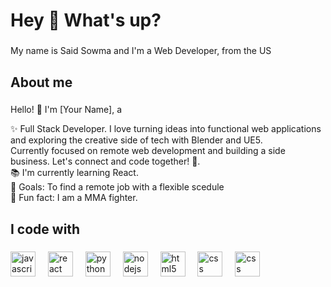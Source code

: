 <h1 align="left">Hey 👋 What's up?</h1>

###

<p align="left">My name is Said Sowma and I'm a Web Developer, from the US</p>

###

<h2 align="left">About me</h2>

###
Hello! 👋 I'm [Your Name], a 


<p align="left">✨ Full Stack Developer. I love turning ideas into functional web applications and exploring the creative side of tech with Blender and UE5.<br> Currently focused on remote web development and building a side business. Let's connect and code together! 🚀.<br>
  📚 I'm currently learning React.<br>
  🎯 Goals: To find a remote job with a flexible scedule<br>
  🎲 Fun fact: I am a MMA fighter.</p>

###

<h2 align="left">I code with</h2>

###

<div align="left">
  <img src="https://cdn.jsdelivr.net/gh/devicons/devicon/icons/javascript/javascript-original.svg" height="40" alt="javascript logo"  />
  <img width="12" />
  <img src="https://cdn.jsdelivr.net/gh/devicons/devicon/icons/react/react-original.svg" height="40" alt="react logo"  />
  <img width="12" />
  <img src="https://cdn.jsdelivr.net/gh/devicons/devicon/icons/python/python-original.svg" height="40" alt="python logo"  />
  <img width="12" />
  <img src="https://cdn.jsdelivr.net/gh/devicons/devicon/icons/nodejs/nodejs-original.svg" height="40" alt="nodejs logo"  />
  <img width="12" />
  <img src="https://cdn.jsdelivr.net/gh/devicons/devicon/icons/html5/html5-original.svg" height="40" alt="html5 logo"  />
  <img width="12" />
  <img src="https://cdn.jsdelivr.net/gh/devicons/devicon/icons/css3/css3-original.svg" height="40" alt="css logo"  />
  <img width="12" />
  <img src="https://cdn.jsdelivr.net/gh/devicons/devicon/icons/cplusplus/cplusplus-original.svg" height="40" alt="css logo"  />
  <img width="12" />
</div>

###

